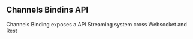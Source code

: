 Channels Bindins API
------------

Channels Binding exposes a API Streaming system cross Websocket and Rest